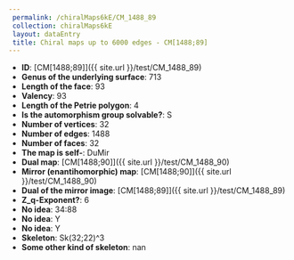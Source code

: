```yaml
--- 
 permalink: /chiralMaps6kE/CM_1488_89 
 collection: chiralMaps6kE
 layout: dataEntry
 title: Chiral maps up to 6000 edges - CM[1488;89]
---
```


- **ID**: [CM[1488;89]]({{ site.url }}/test/CM_1488_89)
- **Genus of the underlying surface**: 713
- **Length of the face**: 93
- **Valency**: 93
- **Length of the Petrie polygon**: 4
- **Is the automorphism group solvable?**: S
- **Number of vertices**: 32
- **Number of edges**: 1488
- **Number of faces**: 32
- **The map is self-**: DuMir
- **Dual map**: [CM[1488;90]]({{ site.url }}/test/CM_1488_90)
- **Mirror (enantihomorphic) map**: [CM[1488;90]]({{ site.url }}/test/CM_1488_90)
- **Dual of the mirror image**: [CM[1488;89]]({{ site.url }}/test/CM_1488_89)
- **Z_q-Exponent?**: 6
- **No idea**:  34:88
- **No idea**: Y
- **No idea**: Y
- **Skeleton**: Sk(32;22)^3
- **Some other kind of skeleton**: nan
